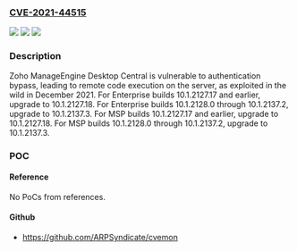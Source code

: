 ### [CVE-2021-44515](https://cve.mitre.org/cgi-bin/cvename.cgi?name=CVE-2021-44515)
![](https://img.shields.io/static/v1?label=Product&message=n%2Fa&color=blue)
![](https://img.shields.io/static/v1?label=Version&message=n%2Fa&color=blue)
![](https://img.shields.io/static/v1?label=Vulnerability&message=n%2Fa&color=brighgreen)

### Description

Zoho ManageEngine Desktop Central is vulnerable to authentication bypass, leading to remote code execution on the server, as exploited in the wild in December 2021. For Enterprise builds 10.1.2127.17 and earlier, upgrade to 10.1.2127.18. For Enterprise builds 10.1.2128.0 through 10.1.2137.2, upgrade to 10.1.2137.3. For MSP builds 10.1.2127.17 and earlier, upgrade to 10.1.2127.18. For MSP builds 10.1.2128.0 through 10.1.2137.2, upgrade to 10.1.2137.3.

### POC

#### Reference
No PoCs from references.

#### Github
- https://github.com/ARPSyndicate/cvemon


